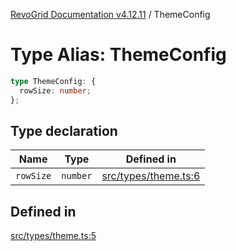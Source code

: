 [RevoGrid Documentation v4.12.11](README.md) / ThemeConfig

# Type Alias: ThemeConfig

```ts
type ThemeConfig: {
  rowSize: number;
};
```

## Type declaration

| Name | Type | Defined in |
| ------ | ------ | ------ |
| `rowSize` | `number` | [src/types/theme.ts:6](https://github.com/revolist/revogrid/blob/6f8df4eb606fcbd6f32b575f3753800c08ad78f6/src/types/theme.ts#L6) |

## Defined in

[src/types/theme.ts:5](https://github.com/revolist/revogrid/blob/6f8df4eb606fcbd6f32b575f3753800c08ad78f6/src/types/theme.ts#L5)
